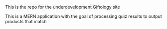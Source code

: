 This is the repo for the underdevelopment Giftology site

This is a MERN application with the goal of processing quiz results to output products that match
